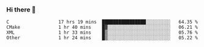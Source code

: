 ### Hi there 👋

<!--
**WShiBin/WShiBin** is a ✨ _special_ ✨ repository because its `README.md` (this file) appears on your GitHub profile.

Here are some ideas to get you started:

- 🔭 I’m currently working on ...
- 🌱 I’m currently learning ...
- 👯 I’m looking to collaborate on ...
- 🤔 I’m looking for help with ...
- 💬 Ask me about ...
- 📫 How to reach me: ...
- 😄 Pronouns: ...
- ⚡ Fun fact: ...
-->

<!--START_SECTION:waka-->

```text
C                  17 hrs 19 mins  ████████████████░░░░░░░░░   64.35 %
CMake              1 hr 40 mins    █▓░░░░░░░░░░░░░░░░░░░░░░░   06.21 %
XML                1 hr 33 mins    █▒░░░░░░░░░░░░░░░░░░░░░░░   05.76 %
Other              1 hr 24 mins    █▒░░░░░░░░░░░░░░░░░░░░░░░   05.22 %
```

<!--END_SECTION:waka-->
